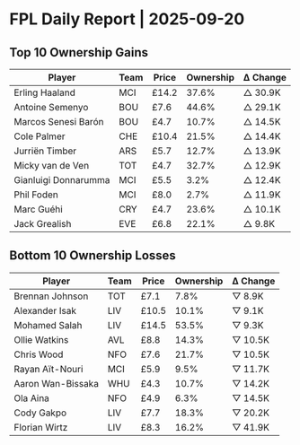 # FPL Daily Report | 2025-09-20

## Top 10 Ownership Gains

| Player | Team | Price | Ownership | Δ Change |
|--------|------|--------|-----------|----------|
| Erling Haaland | MCI | £14.2 | 37.6% | △ 30.9K |
| Antoine Semenyo | BOU | £7.6 | 44.6% | △ 29.1K |
| Marcos Senesi Barón | BOU | £4.7 | 10.7% | △ 14.5K |
| Cole Palmer | CHE | £10.4 | 21.5% | △ 14.4K |
| Jurriën Timber | ARS | £5.7 | 12.7% | △ 13.9K |
| Micky van de Ven | TOT | £4.7 | 32.7% | △ 12.9K |
| Gianluigi Donnarumma | MCI | £5.5 | 3.2% | △ 12.4K |
| Phil Foden | MCI | £8.0 | 2.7% | △ 11.9K |
| Marc Guéhi | CRY | £4.7 | 23.6% | △ 10.1K |
| Jack Grealish | EVE | £6.8 | 22.1% | △ 9.8K |

## Bottom 10 Ownership Losses

| Player | Team | Price | Ownership | Δ Change |
|--------|------|--------|-----------|----------|
| Brennan Johnson | TOT | £7.1 | 7.8% | ▽ 8.9K |
| Alexander Isak | LIV | £10.5 | 10.1% | ▽ 9.1K |
| Mohamed Salah | LIV | £14.5 | 53.5% | ▽ 9.3K |
| Ollie Watkins | AVL | £8.8 | 14.3% | ▽ 10.5K |
| Chris Wood | NFO | £7.6 | 21.7% | ▽ 10.5K |
| Rayan Aït-Nouri | MCI | £5.9 | 9.5% | ▽ 11.7K |
| Aaron Wan-Bissaka | WHU | £4.3 | 10.7% | ▽ 14.2K |
| Ola Aina | NFO | £4.9 | 6.3% | ▽ 14.5K |
| Cody Gakpo | LIV | £7.7 | 18.3% | ▽ 20.2K |
| Florian Wirtz | LIV | £8.3 | 16.2% | ▽ 41.9K |
